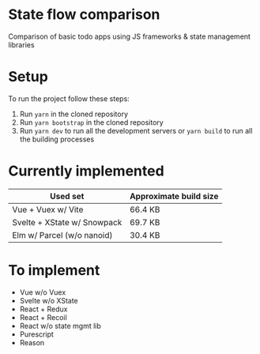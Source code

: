 # State flow comparison

Comparison of basic todo apps using JS frameworks &amp; state management libraries

# Setup

To run the project follow these steps:

1. Run `yarn` in the cloned repository
2. Run `yarn bootstrap` in the cloned repository
3. Run `yarn dev` to run all the development servers or `yarn build` to run all
   the building processes

# Currently implemented

|Used set|Approximate build size|
|---|---|
|Vue + Vuex w/ Vite|66.4 KB|
|Svelte + XState w/ Snowpack|69.7 KB|
|Elm w/ Parcel (w/o nanoid)|30.4 KB|

# To implement

- Vue w/o Vuex
- Svelte w/o XState
- React + Redux
- React + Recoil
- React w/o state mgmt lib
- Purescript
- Reason
